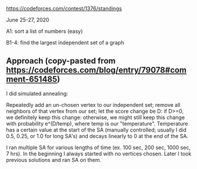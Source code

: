 https://codeforces.com/contest/1376/standings

June 25-27, 2020

A1: sort a list of numbers (easy)

B1-4: find the largest independent set of a graph

## Approach (copy-pasted from https://codeforces.com/blog/entry/79078#comment-651485)

I did simulated annealing:

Repeatedly add an un-chosen vertex to our independent set; remove all neighbors of that vertex from our set; let the score change be D: if D>=0, we definitely keep this change: otherwise, we might still keep this change with probability e^(D/temp), where temp is our "temperature". Temperature has a certain value at the start of the SA (manually controlled; usually I did 0.5, 0.25, or 1.0 for long SA's) and decays linearly to 0 at the end of the SA.

I ran multiple SA for various lengths of time (ex. 100 sec, 200 sec, 1000 sec, 7 hrs). In the beginning I always started with no vertices chosen. Later I took previous solutions and ran SA on them.